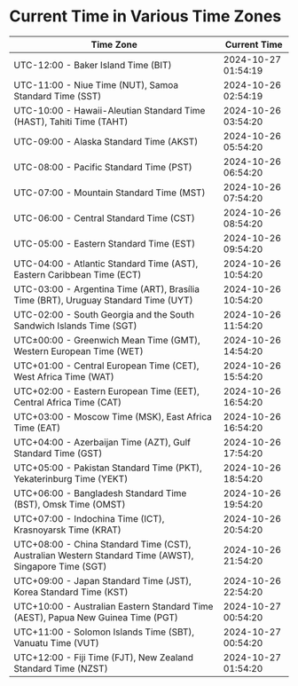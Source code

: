 # Current Time in Various Time Zones

| Time Zone | Current Time |
|-----------|--------------|
| UTC-12:00 - Baker Island Time (BIT) | 2024-10-27 01:54:19 |
| UTC-11:00 - Niue Time (NUT), Samoa Standard Time (SST) | 2024-10-26 02:54:19 |
| UTC-10:00 - Hawaii-Aleutian Standard Time (HAST), Tahiti Time (TAHT) | 2024-10-26 03:54:20 |
| UTC-09:00 - Alaska Standard Time (AKST) | 2024-10-26 05:54:20 |
| UTC-08:00 - Pacific Standard Time (PST) | 2024-10-26 06:54:20 |
| UTC-07:00 - Mountain Standard Time (MST) | 2024-10-26 07:54:20 |
| UTC-06:00 - Central Standard Time (CST) | 2024-10-26 08:54:20 |
| UTC-05:00 - Eastern Standard Time (EST) | 2024-10-26 09:54:20 |
| UTC-04:00 - Atlantic Standard Time (AST), Eastern Caribbean Time (ECT) | 2024-10-26 10:54:20 |
| UTC-03:00 - Argentina Time (ART), Brasília Time (BRT), Uruguay Standard Time (UYT) | 2024-10-26 10:54:20 |
| UTC-02:00 - South Georgia and the South Sandwich Islands Time (SGT) | 2024-10-26 11:54:20 |
| UTC±00:00 - Greenwich Mean Time (GMT), Western European Time (WET) | 2024-10-26 14:54:20 |
| UTC+01:00 - Central European Time (CET), West Africa Time (WAT) | 2024-10-26 15:54:20 |
| UTC+02:00 - Eastern European Time (EET), Central Africa Time (CAT) | 2024-10-26 16:54:20 |
| UTC+03:00 - Moscow Time (MSK), East Africa Time (EAT) | 2024-10-26 16:54:20 |
| UTC+04:00 - Azerbaijan Time (AZT), Gulf Standard Time (GST) | 2024-10-26 17:54:20 |
| UTC+05:00 - Pakistan Standard Time (PKT), Yekaterinburg Time (YEKT) | 2024-10-26 18:54:20 |
| UTC+06:00 - Bangladesh Standard Time (BST), Omsk Time (OMST) | 2024-10-26 19:54:20 |
| UTC+07:00 - Indochina Time (ICT), Krasnoyarsk Time (KRAT) | 2024-10-26 20:54:20 |
| UTC+08:00 - China Standard Time (CST), Australian Western Standard Time (AWST), Singapore Time (SGT) | 2024-10-26 21:54:20 |
| UTC+09:00 - Japan Standard Time (JST), Korea Standard Time (KST) | 2024-10-26 22:54:20 |
| UTC+10:00 - Australian Eastern Standard Time (AEST), Papua New Guinea Time (PGT) | 2024-10-27 00:54:20 |
| UTC+11:00 - Solomon Islands Time (SBT), Vanuatu Time (VUT) | 2024-10-27 00:54:20 |
| UTC+12:00 - Fiji Time (FJT), New Zealand Standard Time (NZST) | 2024-10-27 01:54:20 |
